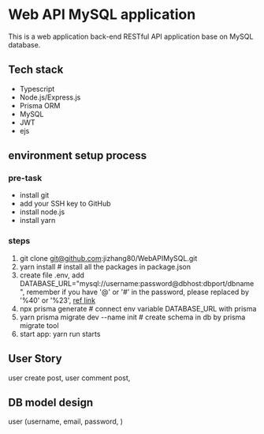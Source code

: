 # Web API MySQL application

This is a web application back-end RESTful API application base on MySQL database.

## Tech stack
* Typescript
* Node.js/Express.js
* Prisma ORM
* MySQL
* JWT
* ejs

## environment setup process
### pre-task
* install git
* add your SSH key to GitHub
* install node.js
* install yarn
### steps
1. git clone git@github.com:jizhang80/WebAPIMySQL.git
2. yarn install # install all the packages in package.json
3. create file .env, add DATABASE_URL="mysql://username:password@dbhost:dbport/dbname", remember if you have '@' or '#' in the password, please replaced by '%40' or '%23', [ref link](https://stackoverflow.com/questions/63684133/prisma-cant-connect-to-postgresql/68213745#68213745)
4. npx prisma generate # connect env variable DATABASE_URL with prisma
5. yarn prisma migrate dev --name init # create schema in db by prisma migrate tool
6. start app: yarn run starts
## User Story
user create post,
user comment post,

## DB model design

user (username, email, password, )


